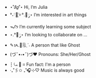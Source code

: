 - ⋆˚𝜗𝜚˚⋆ Hi, I’m Julia
- °˖𓍢ִ🌷͙֒✧°.🎀༘⋆ I’m interested in art things
- ᯓᡣ𐭩 I’m currently learning some subject
- ⋆.°🦋༘⋆ I’m looking to collaborate on ...
- ✎ᝰ.📓🗒ˎˊ˗ A person that like Ghost
- (づ˶•༝•˶)づ❤️ Pronouns: She/Her/Ghost
- ┆ ⤿ 💌 ⌗ Fun fact: I'm a person
- ‧₊˚🖇️✩ ₊˚🎧⊹♡ Music is always good
<!---
JuliaIsBoring/JuliaIsBoring is a ✨ special ✨ repository because its `README.md` (this file) appears on your GitHub profile.
You can click the Preview link to take a look at your changes.
--->
